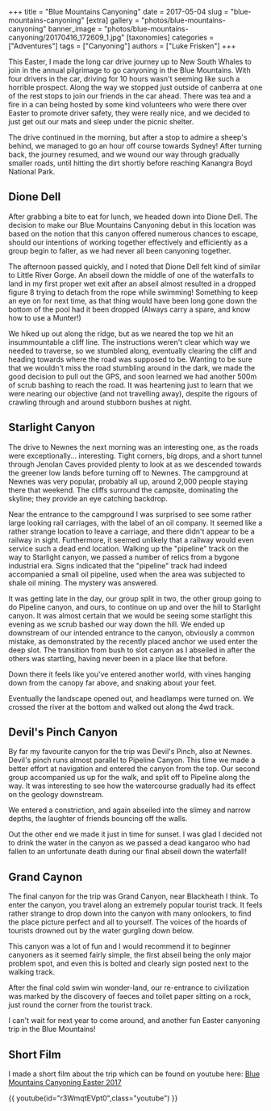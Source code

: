 +++
title = "Blue Mountains Canyoning"
date = 2017-05-04
slug = "blue-mountains-canyoning"
[extra]
gallery = "photos/blue-mountains-canyoning"
banner_image = "photos/blue-mountains-canyoning/20170416_172609_1.jpg"
[taxonomies]
categories = ["Adventures"]
tags = ["Canyoning"]
authors = ["Luke Frisken"]
+++

This Easter, I made the long car drive journey up to New South Whales to
join in the annual pilgrimage to go canyoning in the Blue Mountains.
With four drivers in the car, driving for 10 hours wasn't seeming like
such a horrible prospect. Along the way we stopped just outside of
canberra at one of the rest stops to join our friends in the car ahead.
There was tea and a fire in a can being hosted by some kind volunteers
who were there over Easter to promote driver safety, they were really
nice, and we decided to just get out our mats and sleep under the picnic
shelter.

The drive continued in the morning, but after a stop to admire a sheep's
behind, we managed to go an hour off course towards Sydney\! After
turning back, the journey resumed, and we wound our way through
gradually smaller roads, until hitting the dirt shortly before reaching
Kanangra Boyd National Park.

## Dione Dell

After grabbing a bite to eat for lunch, we headed down into Dione Dell.
The decision to make our Blue Mountains Canyoning debut in this location
was based on the notion that this canyon offered numerous chances to
escape, should our intentions of working together effectively and
efficiently as a group begin to falter, as we had never all been
canyoning together.

The afternoon passed quickly, and I noted that Dione Dell felt kind of
similar to Little River Gorge. An abseil down the middle of one of the
waterfalls to land in my first proper wet exit after an abseil almost
resulted in a dropped figure 8 trying to detach from the rope while
swimming\! Something to keep an eye on for next time, as that thing
would have been long gone down the bottom of the pool had it been
dropped (Always carry a spare, and know how to use a Munter\!)

We hiked up out along the ridge, but as we neared the top we hit an
insummountable a cliff line. The instructions weren't clear which way we
needed to traverse, so we stumbled along, eventually clearing the cliff
and heading towards where the road was supposed to be. Wanting to be
sure that we wouldn't miss the road stumbling around in the dark, we
made the good decision to pull out the GPS, and soon learned we had
another 500m of scrub bashing to reach the road. It was heartening just
to learn that we were nearing our objective (and not travelling away),
despite the rigours of crawling through and around stubborn bushes at
night.

## Starlight Canyon

The drive to Newnes the next morning was an interesting one, as the
roads were exceptionally... interesting. Tight corners, big drops, and a
short tunnel through Jenolan Caves provided plenty to look at as we
descended towards the greener low lands before turning off to Newnes.
The campground at Newnes was very popular, probably all up, around 2,000
people staying there that weekend. The cliffs surround the campsite,
dominating the skyline; they provide an eye catching backdrop.

Near the entrance to the campground I was surprised to see some rather
large looking rail carriages, with the label of an oil company. It
seemed like a rather strange location to leave a carriage, and there
didn't appear to be a railway in sight. Furthermore, it seemed unlikely
that a railway would even service such a dead end location. Walking up
the "pipeline" track on the way to Starlight canyon, we passed a number
of relics from a bygone industrial era. Signs indicated that the
"pipeline" track had indeed accompanied a small oil pipeline, used when
the area was subjected to shale oil mining. The mystery was answered.

It was getting late in the day, our group split in two, the other group
going to do Pipeline canyon, and ours, to continue on up and over the
hill to Starlight canyon. It was almost certain that we would be seeing
some starlight this evening as we scrub bashed our way down the hill. We
ended up downstream of our intended entrance to the canyon, obviously a
common mistake, as demonstrated by the recently placed anchor we used
enter the deep slot. The transition from bush to slot canyon as I
abseiled in after the others was startling, having never been in a place
like that before.

Down there it feels like you've entered another world, with vines
hanging down from the canopy far above, and snaking about your feet.

Eventually the landscape opened out, and headlamps were turned on. We
crossed the river at the bottom and walked out along the 4wd track.

## Devil's Pinch Canyon

By far my favourite canyon for the trip was Devil's Pinch, also at
Newnes. Devil's pinch runs almost parallel to Pipeline Canyon. This time
we made a better effort at navigation and entered the canyon from the
top. Our second group accompanied us up for the walk, and split off to
Pipeline along the way. It was interesting to see how the watercourse
gradually had its effect on the geology downstream.

We entered a constriction, and again abseiled into the slimey and narrow
depths, the laughter of friends bouncing off the walls.

Out the other end we made it just in time for sunset. I was glad I
decided not to drink the water in the canyon as we passed a dead
kangaroo who had fallen to an unfortunate death during our final abseil
down the waterfall\!

## Grand Caynon

The final canyon for the trip was Grand Canyon, near Blackheath I think.
To enter the canyon, you travel along an extremely popular tourist
track. It feels rather strange to drop down into the canyon with many
onlookers, to find the place picture perfect and all to yourself. The
voices of the hoards of tourists drowned out by the water gurgling down
below.

This canyon was a lot of fun and I would recommend it to beginner
canyoners as it seemed fairly simple, the first abseil being the only
major problem spot, and even this is bolted and clearly sign posted next
to the walking track.

After the final cold swim win wonder-land, our re-entrance to
civilization was marked by the discovery of faeces and toilet paper
sitting on a rock, just round the corner from the tourist track.

I can't wait for next year to come around, and another fun Easter
canyoning trip in the Blue Mountains\!

## Short Film

I made a short film about the trip which can be found on youtube here:
[Blue Mountains Canyoning Easter 2017](https://youtu.be/r3WmqtEVpt0)

{{ youtube(id="r3WmqtEVpt0",class="youtube") }}